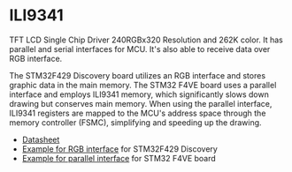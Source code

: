 # ILI9341

TFT LCD Single Chip Driver 240RGBx320 Resolution and 262K color.
It has parallel and serial interfaces for MCU. It's also able to
receive data over RGB interface.

The STM32F429 Discovery board utilizes an RGB interface and stores
graphic data in the main memory. The STM32 F4VE board uses a parallel
interface and employs ILI9341 memory, which significantly slows down
drawing but conserves main memory. When using the parallel interface,
ILI9341 registers are mapped to the MCU's address space through the
memory controller (FSMC), simplifying and speeding up the drawing.

* [Datasheet](http://www.datasheet-pdf.info/attach/1/3707537954.pdf)
* [Example for RGB interface](../../../../examples/STM32F429_Discovery/draw_stm32f429disco.gpr) for STM32F429 Discovery
* [Example for parallel interface](../../../../examples/stm32_f4ve/lcd) for STM32 F4VE board

